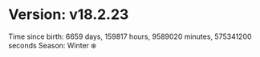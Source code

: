 # Version: v18.2.23
Time since birth: 6659 days, 159817 hours, 9589020 minutes, 575341200 seconds
Season: Winter ❄️
